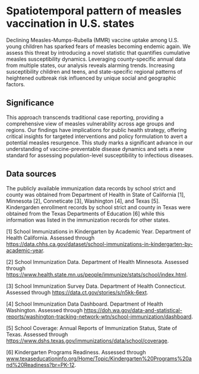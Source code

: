 #  Spatiotemporal pattern of measles vaccination in U.S. states

Declining Measles-Mumps-Rubella (MMR) vaccine uptake among U.S. young children has sparked fears of measles becoming endemic again. We assess this threat by introducing a novel statistic that quantifies cumulative measles susceptibility dynamics. Leveraging county-specific annual data from multiple states, our analysis reveals alarming trends. Increasing susceptibility  children and teens, and state-specific regional patterns of heightened outbreak risk influenced by unique social and geographic factors. 

## Significance
This approach transcends traditional case reporting, providing a comprehensive view of measles vulnerability across age groups and regions. Our findings have implications for public health strategy, offering critical insights for targeted interventions and policy formulation to avert a potential measles resurgence. This study marks a significant advance in our understanding of vaccine-preventable disease dynamics and sets a new standard for assessing population-level susceptibility to infectious diseases.

## Data sources
The publicly available immunization data records by school strict and county was obtained from Department of Health in State of California [1], Minnesota [2], Conneticate [3], Washington [4], and Texas [5]. Kindergarden enrollment records by school strict and county in Texas were obtained from the Texas Departments of Education [6] while this information was listed in the immunization records for other states.

[1] School Immunizations in Kindergarten by Academic Year. Department of Health California. Assessed through https://data.chhs.ca.gov/dataset/school-immunizations-in-kindergarten-by-academic-year.

[2] School Immunization Data. Department of Health Minnesota. Assessed through https://www.health.state.mn.us/people/immunize/stats/school/index.html. 

[3] School Immunization Survey Data. Department of Health Connecticut. Assessed through https://data.ct.gov/stories/s/n5kk-6ext.

[4] School Immunization Data Dashboard. Department of Health Washington. Assessed through https://doh.wa.gov/data-and-statistical-reports/washington-tracking-network-wtn/school-immunization/dashboard.

[5] School Coverage: Annual Reports of Immunization Status, State of Texas. Assessed through https://www.dshs.texas.gov/immunizations/data/school/coverage.

[6] Kindergarten Programs Readiness. Assessed through www.texaseducationinfo.org/Home/Topic/Kindergarten%20Programs%20and%20Readiness?br=PK-12.


